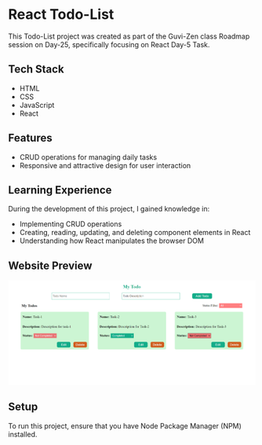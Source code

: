 # React Todo-List

This Todo-List project was created as part of the Guvi-Zen class Roadmap session on Day-25, specifically focusing on React Day-5 Task.

## Tech Stack

- HTML
- CSS
- JavaScript
- React

## Features

- CRUD operations for managing daily tasks
- Responsive and attractive design for user interaction

## Learning Experience

During the development of this project, I gained knowledge in:

- Implementing CRUD operations
- Creating, reading, updating, and deleting component elements in React
- Understanding how React manipulates the browser DOM

## Website Preview

![Todo-List Preview](./public/scr.png)

## Setup

To run this project, ensure that you have Node Package Manager (NPM) installed.


